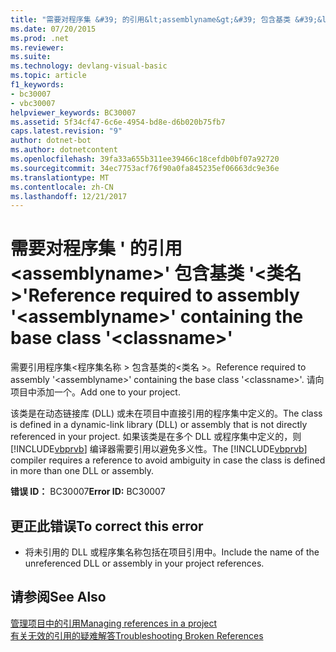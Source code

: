 ```yaml
---
title: "需要对程序集 &#39; 的引用&lt;assemblyname&gt;&#39; 包含基类 &#39;&lt;类名&gt;&#39;"
ms.date: 07/20/2015
ms.prod: .net
ms.reviewer: 
ms.suite: 
ms.technology: devlang-visual-basic
ms.topic: article
f1_keywords:
- bc30007
- vbc30007
helpviewer_keywords: BC30007
ms.assetid: 5f34cf47-6c6e-4954-bd8e-d6b020b75fb7
caps.latest.revision: "9"
author: dotnet-bot
ms.author: dotnetcontent
ms.openlocfilehash: 39fa33a655b311ee39466c18cefdb0bf07a92720
ms.sourcegitcommit: 34ec7753acf76f90a0fa845235ef06663dc9e36e
ms.translationtype: MT
ms.contentlocale: zh-CN
ms.lasthandoff: 12/21/2017
---
```

# <a name="reference-required-to-assembly-39ltassemblynamegt39-containing-the-base-class-39ltclassnamegt39"></a><span data-ttu-id="7344f-102">需要对程序集 &#39; 的引用&lt;assemblyname&gt;&#39; 包含基类 &#39;&lt;类名&gt;&#39;</span><span class="sxs-lookup"><span data-stu-id="7344f-102">Reference required to assembly &#39;&lt;assemblyname&gt;&#39; containing the base class &#39;&lt;classname&gt;&#39;</span></span>
<span data-ttu-id="7344f-103">需要引用程序集\<程序集名称 > 包含基类的\<类名 >。</span><span class="sxs-lookup"><span data-stu-id="7344f-103">Reference required to assembly '\<assemblyname>' containing the base class '\<classname>'.</span></span> <span data-ttu-id="7344f-104">请向项目中添加一个。</span><span class="sxs-lookup"><span data-stu-id="7344f-104">Add one to your project.</span></span>  
  
 <span data-ttu-id="7344f-105">该类是在动态链接库 (DLL) 或未在项目中直接引用的程序集中定义的。</span><span class="sxs-lookup"><span data-stu-id="7344f-105">The class is defined in a dynamic-link library (DLL) or assembly that is not directly referenced in your project.</span></span> <span data-ttu-id="7344f-106">如果该类是在多个 DLL 或程序集中定义的，则 [!INCLUDE[vbprvb](~/includes/vbprvb-md.md)] 编译器需要引用以避免多义性。</span><span class="sxs-lookup"><span data-stu-id="7344f-106">The [!INCLUDE[vbprvb](~/includes/vbprvb-md.md)] compiler requires a reference to avoid ambiguity in case the class is defined in more than one DLL or assembly.</span></span>  
  
 <span data-ttu-id="7344f-107">**错误 ID：** BC30007</span><span class="sxs-lookup"><span data-stu-id="7344f-107">**Error ID:** BC30007</span></span>  
  
## <a name="to-correct-this-error"></a><span data-ttu-id="7344f-108">更正此错误</span><span class="sxs-lookup"><span data-stu-id="7344f-108">To correct this error</span></span>  
  
-   <span data-ttu-id="7344f-109">将未引用的 DLL 或程序集名称包括在项目引用中。</span><span class="sxs-lookup"><span data-stu-id="7344f-109">Include the name of the unreferenced DLL or assembly in your project references.</span></span>  
  
## <a name="see-also"></a><span data-ttu-id="7344f-110">请参阅</span><span class="sxs-lookup"><span data-stu-id="7344f-110">See Also</span></span>  
   
 [<span data-ttu-id="7344f-111">管理项目中的引用</span><span class="sxs-lookup"><span data-stu-id="7344f-111">Managing references in a project</span></span>](/visualstudio/ide/managing-references-in-a-project)  
 [<span data-ttu-id="7344f-112">有关无效的引用的疑难解答</span><span class="sxs-lookup"><span data-stu-id="7344f-112">Troubleshooting Broken References</span></span>](/visualstudio/ide/troubleshooting-broken-references)
